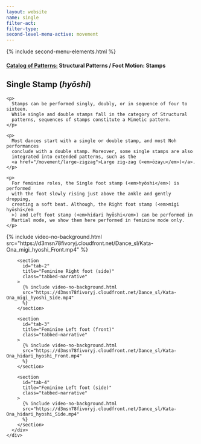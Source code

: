 ```yaml
---
layout: website
name: single
filter-act:
filter-type:
second-level-menu-active: movement
---
```


{% include second-menu-elements.html %}

<main class="page-content">
  <div class="text-container">
    <h4>
      <a href="/movement/">Catalog of Patterns:</a> Structural Patterns / Foot
      Motion: Stamps
    </h4>
    <h2>Single Stamp (<em>hyōshi</em>)</h2>

    <p>
      Stamps can be performed singly, doubly, or in sequence of four to sixteen.
      While single and double stamps fall in the category of Structural
      patterns, sequences of stamps constitute a Mimetic pattern.
    </p>

    <p>
      Most dances start with a single or double stamp, and most Noh performances
      conclude with a double stamp. Moreover, some single stamps are also
      integrated into extended patterns, such as the
      <a href="/movement/large-zigzag">Large zig-zag (<em>ōzayu</em>)</a>.
    </p>

    <p>
      For feminine roles, the Single foot stamp (<em>hyōshi</em>) is performed
      with the foot slowly rising just above the ankle and gently dropping,
      creating a soft beat. Although, the Right foot stamp (<em>migi hyōshi</em
      >) and Left foot stamp (<em>hidari hyōshi</em>) can be performed in
      Martial mode, we show them here performed in feminine mode only.
    </p>
  </div>

  <div class="tabs-container">
    <div class="tabs-container__links">
      <div class="wrapper">
        <div id="tabs"></div>
      </div>
    </div>
    <div class="tabs-container__content">
      <div class="wrapper">
        <section
          id="tab-1"
          title="Feminine Right foot (front)"
          class="tabbed-narrative"
        >
          {% include video-no-background.html
          src="https://d3msn78fivoryj.cloudfront.net/Dance_sl/Kata-Ona_migi_hyoshi_Front.mp4"
          %}
        </section>

        <section
          id="tab-2"
          title="Feminine Right foot (side)"
          class="tabbed-narrative"
        >
          {% include video-no-background.html
          src="https://d3msn78fivoryj.cloudfront.net/Dance_sl/Kata-Ona_migi_hyoshi_Side.mp4"
          %}
        </section>

        <section
          id="tab-3"
          title="Feminine Left foot (front)"
          class="tabbed-narrative"
        >
          {% include video-no-background.html
          src="https://d3msn78fivoryj.cloudfront.net/Dance_sl/Kata-Ona_hidari_hyoshi_Front.mp4"
          %}
        </section>

        <section
          id="tab-4"
          title="Feminine Left foot (side)"
          class="tabbed-narrative"
        >
          {% include video-no-background.html
          src="https://d3msn78fivoryj.cloudfront.net/Dance_sl/Kata-Ona_hidari_hyoshi_Side.mp4"
          %}
        </section>
      </div>
    </div>
  </div>
</main>
